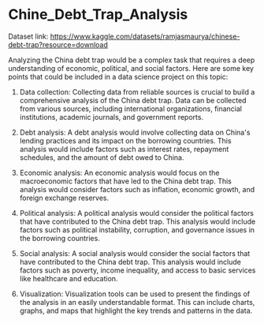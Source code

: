 # Chine_Debt_Trap_Analysis

Dataset link: https://www.kaggle.com/datasets/ramjasmaurya/chinese-debt-trap?resource=download

Analyzing the China debt trap would be a complex task that requires a deep understanding of economic, political, and social factors. 
Here are some key points that could be included in a data science project on this topic:

1. Data collection: Collecting data from reliable sources is crucial to build a comprehensive analysis of the China debt trap. 
Data can be collected from various sources, including international organizations, financial institutions, academic journals, and government reports.

2. Debt analysis: A debt analysis would involve collecting data on China's lending practices and its impact on the borrowing countries. 
This analysis would include factors such as interest rates, repayment schedules, and the amount of debt owed to China.

3. Economic analysis: An economic analysis would focus on the macroeconomic factors that have led to the China debt trap. 
This analysis would consider factors such as inflation, economic growth, and foreign exchange reserves.

4. Political analysis: A political analysis would consider the political factors that have contributed to the China debt trap. 
This analysis would include factors such as political instability, corruption, and governance issues in the borrowing countries.

5. Social analysis: A social analysis would consider the social factors that have contributed to the China debt trap. 
This analysis would include factors such as poverty, income inequality, and access to basic services like healthcare and education.

6. Visualization: Visualization tools can be used to present the findings of the analysis in an easily understandable format. 
This can include charts, graphs, and maps that highlight the key trends and patterns in the data.
